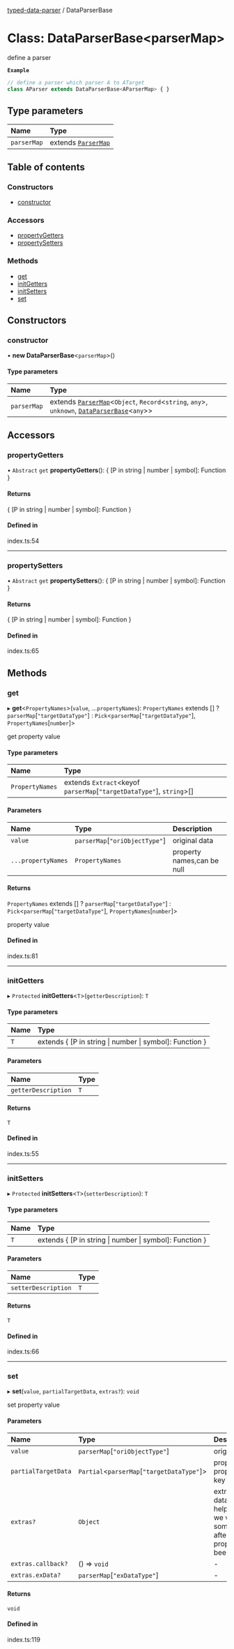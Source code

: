 [typed-data-parser](https://github.com/TheFBplus/typed-data-parser/blob/master/docs/md/README.md) / DataParserBase

# Class: DataParserBase<parserMap\>

define a parser

**`Example`**

```ts
// define a parser which parser A to ATarget
class AParser extends DataParserBase<AParserMap> { }
```

## Type parameters

| Name | Type |
| :------ | :------ |
| `parserMap` | extends [`ParserMap`](https://github.com/TheFBplus/typed-data-parser/blob/master/docs/md/README.md#parsermap) |

## Table of contents

### Constructors

- [constructor](https://github.com/TheFBplus/typed-data-parser/blob/master/docs/md/classes/DataParserBase.md#constructor)

### Accessors

- [propertyGetters](https://github.com/TheFBplus/typed-data-parser/blob/master/docs/md/classes/DataParserBase.md#propertygetters)
- [propertySetters](https://github.com/TheFBplus/typed-data-parser/blob/master/docs/md/classes/DataParserBase.md#propertysetters)

### Methods

- [get](https://github.com/TheFBplus/typed-data-parser/blob/master/docs/md/classes/DataParserBase.md#get)
- [initGetters](https://github.com/TheFBplus/typed-data-parser/blob/master/docs/md/classes/DataParserBase.md#initgetters)
- [initSetters](https://github.com/TheFBplus/typed-data-parser/blob/master/docs/md/classes/DataParserBase.md#initsetters)
- [set](https://github.com/TheFBplus/typed-data-parser/blob/master/docs/md/classes/DataParserBase.md#set)

## Constructors

### constructor

• **new DataParserBase**<`parserMap`\>()

#### Type parameters

| Name | Type |
| :------ | :------ |
| `parserMap` | extends [`ParserMap`](https://github.com/TheFBplus/typed-data-parser/blob/master/docs/md/README.md#parsermap)<`Object`, `Record`<`string`, `any`\>, `unknown`, [`DataParserBase`](https://github.com/TheFBplus/typed-data-parser/blob/master/docs/md/classes/DataParserBase.md)<`any`\>\> |

## Accessors

### propertyGetters

• `Abstract` `get` **propertyGetters**(): { [P in string \| number \| symbol]: Function }

#### Returns

{ [P in string \| number \| symbol]: Function }

#### Defined in

index.ts:54

___

### propertySetters

• `Abstract` `get` **propertySetters**(): { [P in string \| number \| symbol]: Function }

#### Returns

{ [P in string \| number \| symbol]: Function }

#### Defined in

index.ts:65

## Methods

### get

▸ **get**<`PropertyNames`\>(`value`, ...`propertyNames`): `PropertyNames` extends [] ? `parserMap`[``"targetDataType"``] : `Pick`<`parserMap`[``"targetDataType"``], `PropertyNames`[`number`]\>

get property value

#### Type parameters

| Name | Type |
| :------ | :------ |
| `PropertyNames` | extends `Extract`<keyof `parserMap`[``"targetDataType"``], `string`\>[] |

#### Parameters

| Name | Type | Description |
| :------ | :------ | :------ |
| `value` | `parserMap`[``"oriObjectType"``] | original data |
| `...propertyNames` | `PropertyNames` | property names,can be null |

#### Returns

`PropertyNames` extends [] ? `parserMap`[``"targetDataType"``] : `Pick`<`parserMap`[``"targetDataType"``], `PropertyNames`[`number`]\>

property value

#### Defined in

index.ts:81

___

### initGetters

▸ `Protected` **initGetters**<`T`\>(`getterDescription`): `T`

#### Type parameters

| Name | Type |
| :------ | :------ |
| `T` | extends { [P in string \| number \| symbol]: Function } |

#### Parameters

| Name | Type |
| :------ | :------ |
| `getterDescription` | `T` |

#### Returns

`T`

#### Defined in

index.ts:55

___

### initSetters

▸ `Protected` **initSetters**<`T`\>(`setterDescription`): `T`

#### Type parameters

| Name | Type |
| :------ | :------ |
| `T` | extends { [P in string \| number \| symbol]: Function } |

#### Parameters

| Name | Type |
| :------ | :------ |
| `setterDescription` | `T` |

#### Returns

`T`

#### Defined in

index.ts:66

___

### set

▸ **set**(`value`, `partialTargetData`, `extras?`): `void`

set property value

#### Parameters

| Name | Type | Description |
| :------ | :------ | :------ |
| `value` | `parserMap`[``"oriObjectType"``] | original data |
| `partialTargetData` | `Partial`<`parserMap`[``"targetDataType"``]\> | propertyName-propertyValue key pairs |
| `extras?` | `Object` | extras data,which is helpful when we want to do something else after the property is been set |
| `extras.callback?` | () => `void` | - |
| `extras.exData?` | `parserMap`[``"exDataType"``] | - |

#### Returns

`void`

#### Defined in

index.ts:119
